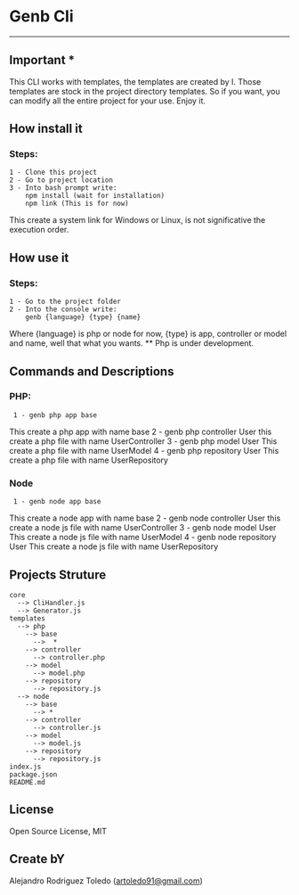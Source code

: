 # Genb Cli
* * *

## Important *
This CLI works with templates, the templates are created by I. Those templates are stock in the project directory templates.
So if you want, you can modify all the entire project for your use. Enjoy it.

## How install it
### Steps:
    1 - Clone this project
    2 - Go to project location
    3 - Into bash prompt write:
        npm install (wait for installation)
        npm link (This is for now)
This create a system link for Windows or Linux, is not significative the execution order.

## How use it
### Steps:
    1 - Go to the project folder
    2 - Into the console write:
        genb {language} {type} {name}
Where {language} is php or node for now, {type} is app, controller or model and name, well that what you wants.
** Php is under development.

## Commands and Descriptions
### PHP:
     1 - genb php app base
This create a php app with name base
     2 - genb php controller User
this create a php file with name UserController
     3 - genb php model User
This create a php file with name UserModel
     4 - genb php repository User
This create a php file with name UserRepository
### Node
     1 - genb node app base
This create a node app with name base
     2 - genb node controller User
this create a node js file with name UserController
     3 - genb node model User
This create a node js file with name UserModel
     4 - genb node repository User
This create a node js file with name UserRepository

## Projects Struture
    core
      --> CliHandler.js
      --> Generator.js
    templates
      --> php
        --> base
          -->  *
        --> controller
          --> controller.php
        --> model
          --> model.php
        --> repository
          --> repository.js
      --> node
        --> base
          --> *
        --> controller
          --> controller.js
        --> model
          --> model.js
        --> repository
          --> repository.js
    index.js
    package.json
    README.md

## License
Open Source License, MIT

## Create bY
Alejandro Rodriguez Toledo (artoledo91@gmail.com)
